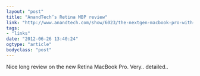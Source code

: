 ```yaml
---
layout: "post"
title: "AnandTech’s Retina MBP review"
link: "http://www.anandtech.com/show/6023/the-nextgen-macbook-pro-with-retina-display-review"
tags: 
- "links"
date: "2012-06-26 13:40:24"
ogtype: "article"
bodyclass: "post"
---
```


Nice long review on the new Retina MacBook Pro. Very.. detailed..